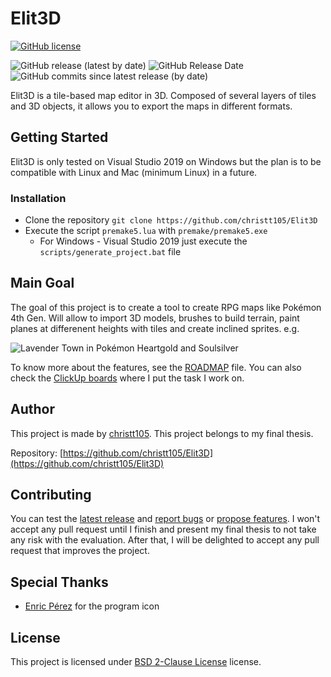 # Elit3D

[![GitHub license](https://img.shields.io/github/license/christt105/Elit3D)](https://github.com/christt105/Elit3D/blob/master/LICENSE)

![GitHub release (latest by date)](https://img.shields.io/github/v/release/christt105/Elit3D)
![GitHub Release Date](https://img.shields.io/github/release-date/christt105/Elit3D)
![GitHub commits since latest release (by date)](https://img.shields.io/github/commits-since/christt105/Elit3D/latest)

Elit3D is a tile-based map editor in 3D. Composed of several layers of tiles and 3D objects, it allows you to export the maps in different formats.

## Getting Started

Elit3D is only tested on Visual Studio 2019 on Windows but the plan is to be compatible with Linux and Mac (minimum Linux) in a future.

### Installation

- Clone the repository `git clone https://github.com/christt105/Elit3D`
- Execute the script `premake5.lua` with `premake/premake5.exe`
  - For Windows - Visual Studio 2019 just execute the `scripts/generate_project.bat` file

## Main Goal

The goal of this project is to create a tool to create RPG maps like Pokémon 4th Gen. Will allow to import 3D models, brushes to build terrain, paint planes at differenent heights with tiles and create inclined sprites. e.g.

![Lavender Town in Pokémon Heartgold and Soulsilver](https://vignette.wikia.nocookie.net/espokemon/images/b/b7/Pueblo_lavanda_HGSS.png/revision/latest?cb=20100206024454)

To know more about the features, see the [ROADMAP](https://github.com/christt105/Elit3D/blob/master/ROADMAP.md) file. You can also check the [ClickUp boards](https://share.clickup.com/l/h/4-4678676-1/7e2410f745d66ec) where I put the task I work on.

## Author

This project is made by [christt105](https://github.com/christt105). This project belongs to my final thesis.

Repository: [https://github.com/christt105/Elit3D](https://github.com/christt105/Elit3D)

## Contributing

You can test the [latest release](https://github.com/christt105/Elit3D/releases/latest) and [report bugs](https://github.com/christt105/Elit3D/issues/new?assignees=&labels=&template=bug_report.md&title=) or [propose features](https://github.com/christt105/Elit3D/issues/new?assignees=&labels=&template=feature_request.md&title=).
I won't accept any pull request until I finish and present my final thesis to not take any risk with the evaluation. After that, I will be delighted to accept any pull request that improves the project.

## Special Thanks

- [Enric Pérez](https://perezenric.github.io/) for the program icon

## License

This project is licensed under [BSD 2-Clause License](https://github.com/christt105/Elit3D/blob/master/LICENSE) license.
